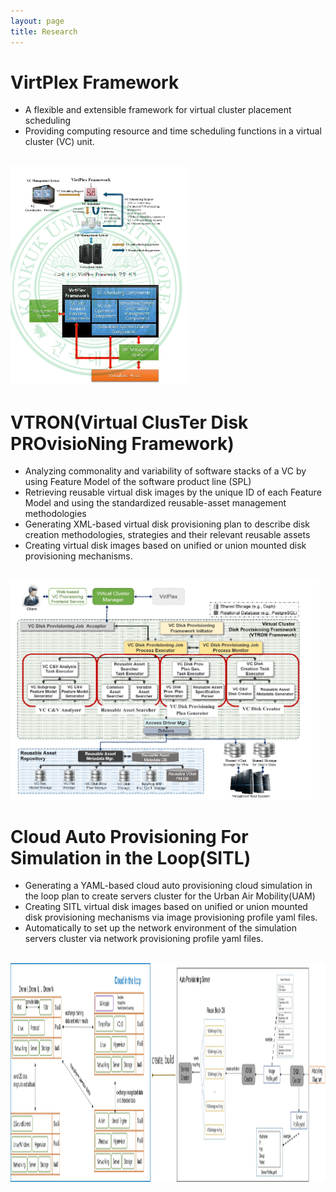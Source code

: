 ```yaml
---
layout: page
title: Research
---
```



# VirtPlex Framework
- A flexible and extensible framework for virtual cluster placement scheduling
- Providing computing resource and time scheduling functions in a virtual cluster (VC) unit.
<br/>
<img src="/assets/img/VirtPlex.png" height="350" title="VirtPlex_architecture"/>
<br/>

# VTRON(Virtual ClusTer Disk PROvisioNing Framework)
- Analyzing commonality and variability of software stacks of a VC by using Feature Model of the software product line (SPL)
- Retrieving reusable virtual disk images by the unique ID of each Feature Model and using the standardized reusable-asset management methodologies
- Generating XML-based virtual disk provisioning plan to describe disk creation methodologies, strategies and their relevant reusable assets
- Creating virtual disk images based on unified or union mounted disk provisioning mechanisms.
<br/>
<img src="/assets/img/VTRON _framework_architecture.png" height="350" title="VTRON_architecture"/>
<br/>

# Cloud Auto Provisioning For Simulation in the Loop(SITL)
- Generating a YAML-based cloud auto provisioning cloud simulation in the loop plan to create servers cluster for the Urban Air Mobility(UAM)
- Creating SITL virtual disk images based on unified or union mounted disk provisioning mechanisms via image provisioning profile yaml files.
- Automatically to set up the network environment of the simulation servers cluster via network provisioning profile yaml files.

<br/>
<img src="/assets/img/Cloud_Service For _SITL _Architecture.jpg" height="350" title="VTRON_SITL_architecture"/>
<br/>
